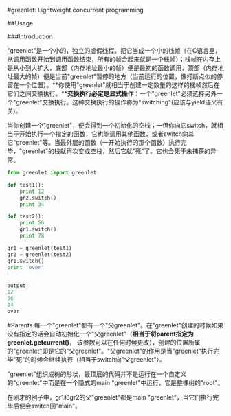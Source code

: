 #greenlet: Lightweight concurrent programming

##Usage

###Introduction

"greenlet"是一个小的，独立的虚假线程。把它当成一个小的栈帧（在C语言里，从调用函数开始到调用函数结束，所有的帧合起来就是一个栈帧）；栈帧在内存上是从小到大扩大，底部（内存地址最小的帧）便是最初的函数调用，顶部（内存地址最大的帧）便是当前"greenlet"暂停的地方（当前运行的位置，像打断点似的停留在一个位置）。**你使用"greenlet"就相当于创建一定数量的这样的栈帧然后在它们之间交换执行。****交换执行必定是显式操作**：一个"greenlet"必须选择另外一个"greenlet"交换执行。这种交换执行的操作称为"switching"(应该与yield语义有关)。

当你创建一个"greenlet"，便会得到一个初始化的空栈；一但你向它switch，就相当于开始执行一个指定的函数，它也能调用其他函数，或者switch向其它"greenlet"等。当最外层的函数（一开始执行的那个函数）执行完毕，"greenlet"的栈就再次变成空栈，然后它就"死"了。它也会死于未捕获的异常。

```python
from greenlet import greenlet

def test1():
    print 12
    gr2.switch()
    print 34

def test2():
    print 56
    gr1.switch()
    print 78

gr1 = greenlet(test1)
gr2 = greenlet(test2)
gr1.switch()
print 'over'


output:
12
56
34
over

```

#Parents
每一个"greenlet"都有一个"父greenlet"。在"greenlet"创建的时候如果没有指定的话会自动初始化一个"父greenlet"（**相当于将parent指定为greenlet.getcurrent()**， 该参数可以在任何时候更改），创建的位置所属的"greenlet"即是它的"父greenlet"。"父greenlet"的作用是当"greenlet"执行完毕"死"的时候会继续执行（相当于switch向"父greenlet"）。

"greenlet"组织成树的形状，最顶层的代码并不是运行在一个自定义的"greenlet"中而是在一个隐式的main "greenlet"中运行，它是整棵树的"root"。

在刚才的例子中，gr1和gr2的父"greenlet"都是main "greenlet"，当它们执行完毕后便会switch回"main"。
